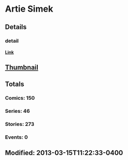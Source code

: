 # Artie  Simek 
## Details
### detail
#### [Link](http://marvel.com/comics/creators/1548/artie_simek?utm_campaign=apiRef&utm_source=225578a89fc76f3d20fbffda5d17a88d)
## [Thumbnail](http://i.annihil.us/u/prod/marvel/i/mg/9/90/4bc478f66b0e3.jpg)
## Totals
### Comics: 150
### Series: 46
### Stories: 273
### Events: 0
## Modified: 2013-03-15T11:22:33-0400